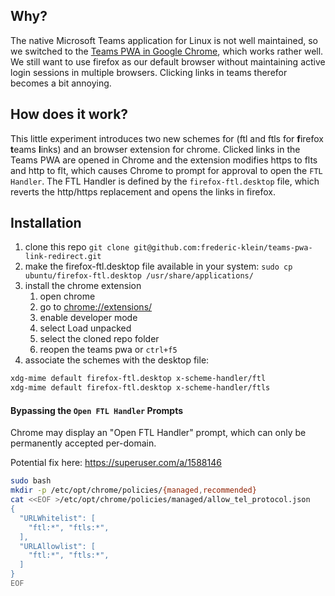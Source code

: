 ## Why?

The native Microsoft Teams application for Linux is not well maintained, so we switched to the [Teams PWA in Google Chrome](https://techcommunity.microsoft.com/t5/microsoft-teams-blog/microsoft-teams-progressive-web-app-now-available-on-linux/bc-p/3674458/highlight/true#M11387%2309), which works rather well.
We still want to use firefox as our default browser without maintaining active login sessions in multiple browsers. Clicking links in teams therefor becomes a bit annoying.

## How does it work?

This little experiment introduces two new schemes for (ftl and ftls for **f**irefox **t**eams **l**inks) and an browser extension for chrome. Clicked links in the Teams PWA are opened in Chrome and the extension modifies https to flts and http to flt, which causes Chrome to prompt for approval to open the `FTL Handler`. The FTL Handler is defined by the `firefox-ftl.desktop` file, which reverts the http/https replacement and opens the links in firefox. 

## Installation

1. clone this repo `git clone git@github.com:frederic-klein/teams-pwa-link-redirect.git`
1. make the firefox-ftl.desktop file available in your system: `sudo cp ubuntu/firefox-ftl.desktop /usr/share/applications/`
1. install the chrome extension
    1. open chrome
    1. go to [chrome://extensions/](chrome://extensions/)
    1. enable developer mode
    1. select Load unpacked
    1. select the cloned repo folder
    1. reopen the teams pwa or `ctrl+f5`
1. associate the schemes with the desktop file:
```BASH
xdg-mime default firefox-ftl.desktop x-scheme-handler/ftl
xdg-mime default firefox-ftl.desktop x-scheme-handler/ftls
```

#### Bypassing the `Open FTL Handler` Prompts

Chrome may display an "Open FTL Handler" prompt, which can only be permanently accepted per-domain.

Potential fix here: https://superuser.com/a/1588146

```bash
sudo bash
mkdir -p /etc/opt/chrome/policies/{managed,recommended}
cat <<EOF >/etc/opt/chrome/policies/managed/allow_tel_protocol.json
{
  "URLWhitelist": [
    "ftl:*", "ftls:*", 
  ],
  "URLAllowlist": [
    "ftl:*", "ftls:*", 
  ]
}
EOF
```
